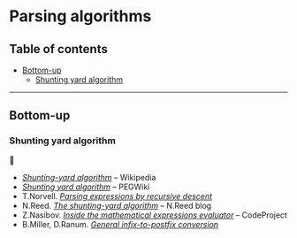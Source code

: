 # Parsing algorithms <!-- omit in toc -->

## Table of contents <!-- omit in toc -->

- [Bottom-up](#bottom-up)
	- [Shunting yard algorithm](#shunting-yard-algorithm)

---

## Bottom-up

### Shunting yard algorithm

:link:

- [*Shunting-yard algorithm*](https://en.wikipedia.org/wiki/Shunting-yard_algorithm) &ndash; Wikipedia
- [*Shunting yard algorithm*](https://web.archive.org/web/20180807214703/http://wcipeg.com/wiki/Shunting_yard_algorithm) &ndash; PEGWiki
- T.Norvell. [*Parsing expressions by recursive descent*](https://www.engr.mun.ca/~theo/Misc/exp_parsing.htm#shunting_yard)
- N.Reed. [*The shunting-yard algorithm*](http://www.reedbeta.com/blog/the-shunting-yard-algorithm/) &ndash; N.Reed blog
- Z.Nasibov. [*Inside the mathematical expressions evaluator*](https://www.codeproject.com/Articles/21137/Inside-the-Mathematical-Expressions-Evaluator) &ndash; CodeProject
- B.Miller, D.Ranum. [*General infix-to-postfix conversion*](https://interactivepython.org/runestone/static/pythonds/BasicDS/InfixPrefixandPostfixExpressions.html#general-infix-to-postfix-conversion)

